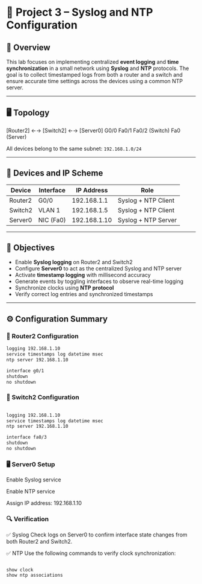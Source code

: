 # 📡 Project 3 – Syslog and NTP Configuration

## 🧠 Overview

This lab focuses on implementing centralized **event logging** and **time synchronization** in a small network using **Syslog** and **NTP** protocols. The goal is to collect timestamped logs from both a router and a switch and ensure accurate time settings across the devices using a common NTP server.

---

## 🖥️ Topology

[Router2] ←→ [Switch2] ←→ [Server0]
G0/0 Fa0/1 Fa0/2 (Switch)
Fa0 (Server)


All devices belong to the same subnet: `192.168.1.0/24`

---

## 🧱 Devices and IP Scheme

| Device   | Interface     | IP Address     | Role                      |
|----------|---------------|----------------|---------------------------|
| Router2  | G0/0          | 192.168.1.1    | Syslog + NTP Client       |
| Switch2  | VLAN 1        | 192.168.1.5    | Syslog + NTP Client       |
| Server0  | NIC (Fa0)     | 192.168.1.10   | Syslog + NTP Server       |

---

## 🎯 Objectives

- Enable **Syslog logging** on Router2 and Switch2
- Configure **Server0** to act as the centralized Syslog and NTP server
- Activate **timestamp logging** with millisecond accuracy
- Generate events by toggling interfaces to observe real-time logging
- Synchronize clocks using **NTP protocol**
- Verify correct log entries and synchronized timestamps

---

## ⚙️ Configuration Summary

### 🔧 Router2 Configuration
```bash
logging 192.168.1.10
service timestamps log datetime msec
ntp server 192.168.1.10

interface g0/1
shutdown
no shutdown

```

### 🔧 Switch2 Configuration

```bash

logging 192.168.1.10
service timestamps log datetime msec
ntp server 192.168.1.10

interface fa0/3
shutdown
no shutdown

```

### 🖥️ Server0 Setup

Enable Syslog service

Enable NTP service

Assign IP address: 192.168.1.10


### 🔍 Verification

✅ Syslog
Check logs on Server0 to confirm interface state changes from both Router2 and Switch2.

✅ NTP
Use the following commands to verify clock synchronization:

```bash

show clock
show ntp associations

```
